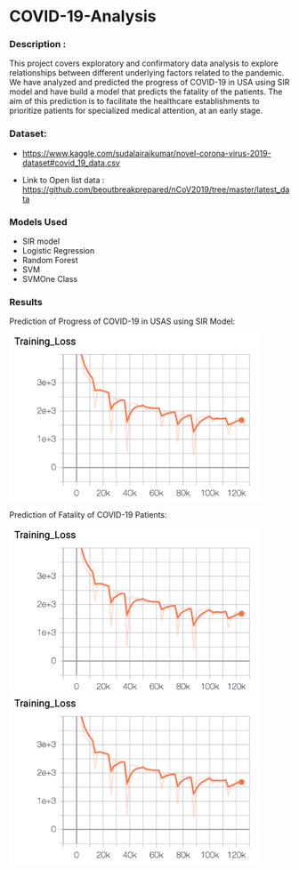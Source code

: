 # COVID-19-Analysis

### Description :
This project covers exploratory and confirmatory data analysis to explore relationships between different underlying factors related to the pandemic.
We have analyzed and predicted the progress of COVID-19 in USA using SIR model and have build a model that predicts the fatality of the patients. The aim of this
prediction is to facilitate the healthcare establishments to prioritize patients for specialized medical attention, at an early stage. 

### Dataset:
* https://www.kaggle.com/sudalairajkumar/novel-corona-virus-2019-dataset#covid_19_data.csv
           
* Link to Open list data : https://github.com/beoutbreakprepared/nCoV2019/tree/master/latest_data


### Models Used
* SIR model
* Logistic Regression
* Random Forest
* SVM
* SVMOne Class


### Results

Prediction of Progress of COVID-19 in USAS using SIR Model:

<img src="https://github.com/Arushi04/ImageClassification/blob/master/images/train_loss.png" width="450" height="300">


Prediction of Fatality of COVID-19 Patients:

<img src="https://github.com/Arushi04/ImageClassification/blob/master/images/train_loss.png" width="450" height="300">

<img src="https://github.com/Arushi04/ImageClassification/blob/master/images/train_loss.png" width="450" height="300">


